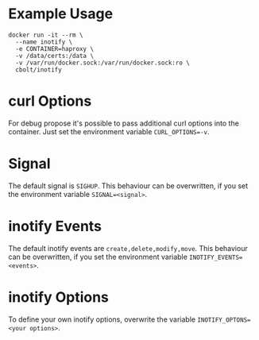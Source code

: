 # Example Usage
```
docker run -it --rm \
  --name inotify \
  -e CONTAINER=haproxy \
  -v /data/certs:/data \
  -v /var/run/docker.sock:/var/run/docker.sock:ro \
  cbolt/inotify
```

# curl Options
For debug propose it's possible to pass additional curl options into the container. Just set the environment variable `CURL_OPTIONS=-v`.

# Signal
The default signal is `SIGHUP`. This behaviour can be overwritten, if you set the environment variable `SIGNAL=<signal>`.

# inotify Events
The default inotify events are `create,delete,modify,move`. This behaviour can be overwritten, if you set the environment variable `INOTIFY_EVENTS=<events>`.

# inotify Options
To define your own inotify options, overwrite the variable `INOTIFY_OPTONS=<your options>`.
